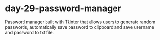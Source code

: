 # day-29-password-manager
 Password manager built with Tkinter that allows users to generate random passwords, automatically save password to clipboard and save username and password to txt file.
